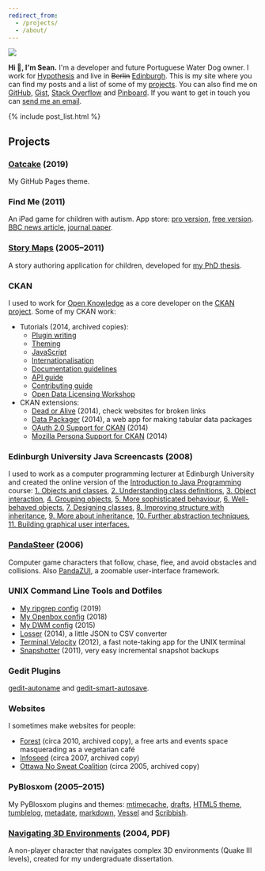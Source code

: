 ```yaml
---
redirect_from:
  - /projects/
  - /about/
---
```


<img src="assets/images/zenek.png" style="box-shadow:none;">

**Hi 👋, I'm Sean.**
I'm a developer and future Portuguese Water Dog owner.
I work for
<a href="https://hypothes.is/">Hypothesis</a> and live in
<del>Berlin</del>
<a href="https://en.wikipedia.org/wiki/Edinburgh">Edinburgh</a>.
This is my site where you can find my posts and a list of
some of my [projects](#projects).
You can also find me on [GitHub](https://github.com/seanh/),
[Gist](https://gist.github.com/seanh/public),
[Stack Overflow](https://stackoverflow.com/users/1175266)
and [Pinboard](https://pinboard.in/u:seanh).
If you want to get in touch you can
[send me an email](&#109;ai&#x6C;&#x74;&#x6F;:&#x68;&#x65;&#108;&#108;o&#64;&#115;&#x65;a&#110;h&#46;&#99;&#x63;).

<div style="margin-bottom: calc(var(--body-line-height) * 3);"></div>

{% include post_list.html %}

Projects
--------

### [Oatcake](https://seanh.cc/jekyll-theme-oatcake) <span class="subtitle">(2019)</span>

My GitHub Pages theme.

### Find Me <span class="subtitle">(2011)</span>

An iPad game for children with autism.
App store:
<a href="https://itunes.apple.com/gb/app/findme-pro/id635871171?mt=8">pro version</a>,
<a href="https://itunes.apple.com/gb/app/findme-autism/id491925436?mt=8">free version</a>.
<a href="http://www.bbc.co.uk/news/health-16534678">BBC news article</a>,
<a href="http://www.sciencedirect.com/science/article/pii/S2212868916300320">journal paper</a>.

### [Story Maps](https://www.seanh.cc/storymaps) <span class="subtitle">(2005&ndash;2011)</span>

A story authoring application for children, developed for <a href="http://hdl.handle.net/1842/5294">my PhD thesis</a>.

### CKAN

I used to work for [Open Knowledge](https://okfn.org/) as a core developer on the [CKAN project](https://ckan.org/).
Some of my CKAN work:

* Tutorials (2014, archived copies):
  * <a href="/docs.ckan.org/en/latest/extensions">Plugin writing</a>
  * <a href="/docs.ckan.org/en/latest/theming">Theming</a>
  * <a href="/docs.ckan.org/en/latest/theming/javascript.html">JavaScript</a>
  * <a href="/docs.ckan.org/en/latest/contributing/string-i18n.html">Internationalisation</a>
  * <a href="/docs.ckan.org/en/latest/contributing/documentation.html">Documentation guidelines</a>
  * <a href="/docs.ckan.org/en/latest/api">API guide</a>
  * <a href="/docs.ckan.org/en/latest/contributing">Contributing guide</a>
  * <a href="/open-data-licensing-and-ckan.pdf">Open Data Licensing Workshop</a>
* CKAN extensions:
  * <a href="https://github.com/ckan/deadoralive">Dead or Alive</a> (2014), check websites for broken links
  * <a href="/posts/datapackager">Data Packager</a> (2014), a web app for making tabular data packages
  * <a href="/posts/functional-core-imperative-shell">OAuth 2.0 Support for CKAN</a> (2014)
  * <a href="https://github.com/ckan/ckanext-persona">Mozilla Persona Support for CKAN</a> (2014)

### Edinburgh University Java Screencasts <span class="subtitle">(2008)</span>

I used to work as a computer programming lecturer at Edinburgh University and
created the online version of the [Introduction to Java Programming](http://www.inf.ed.ac.uk/teaching/courses/ijp)
course:
<a href="http://media.inf.ed.ac.uk/teaching/courses/ijp/chapter_one/chapter_one.htm">1. Objects and classes</a>,
<a href="http://media.inf.ed.ac.uk/teaching/courses/ijp/chapter_two/chapter_two.htm">2. Understanding class definitions</a>,
<a href="http://media.inf.ed.ac.uk/teaching/courses/ijp/chapter_three/chapter_three.htm">3. Object interaction</a>,
<a href="http://media.inf.ed.ac.uk/teaching/courses/ijp/chapter_four/chapter_four.htm">4. Grouping objects</a>,
<a href="http://media.inf.ed.ac.uk/teaching/courses/ijp/chapter_five/chapter_five.htm">5. More sophisticated behaviour</a>,
<a href="http://media.inf.ed.ac.uk/teaching/courses/ijp/chapter_six/chapter_six.htm">6. Well-behaved objects</a>,
<a href="http://media.inf.ed.ac.uk/teaching/courses/ijp/chapter_seven/chapter_seven.htm">7. Designing classes</a>,
<a href="http://media.inf.ed.ac.uk/teaching/courses/ijp/chapter_eight/chapter_eight.htm">8. Improving structure with inheritance</a>,
<a href="http://media.inf.ed.ac.uk/teaching/courses/ijp/chapter_nine/chapter_nine.htm">9. More about inheritance</a>,
<a href="http://media.inf.ed.ac.uk/teaching/courses/ijp/chapter_ten/chapter_ten.htm">10. Further abstraction techniques</a>,
<a href="http://media.inf.ed.ac.uk/teaching/courses/ijp/chapter_eleven/chapter_eleven.htm">11. Building graphical user interfaces.</a>

### <a href="https://www.seanh.cc/PandaSteer">PandaSteer</a> <span class="subtitle">(2006)</span>

Computer game characters that follow, chase, flee, and avoid obstacles and collisions.
Also <a href="http://github.com/seanh/PandaZUI">PandaZUI</a>, a zoomable user-interface framework.

### UNIX Command Line Tools and Dotfiles

* [My ripgrep config](https://github.com/seanh/ripgrep) (2019)
* [My Openbox config](https://github.com/seanh/openbox) (2018)
* <a href="https://github.com/seanh/dwm">My DWM config</a> <span class="subtitle">(2015)</span>
* <a href="https://github.com/ckan/losser">Losser</a> (2014), a little JSON to CSV converter
* <a href="https://www.seanh.cc/terminal_velocity">Terminal Velocity</a> (2012), a fast note-taking app for the UNIX terminal
* <a href="https://github.com/seanh/snapshotter">Snapshotter</a> (2011), very easy incremental snapshot backups

### Gedit Plugins

[gedit-autoname](https://github.com/seanh/gedit-autoname) and [gedit-smart-autosave](https://github.com/seanh/gedit-smart-autosave).

### Websites

I sometimes make websites for people:

* <a href="/theforest.org.uk">Forest</a> (circa 2010, archived copy),
  a free arts and events space masquerading as a vegetarian café
* <a href="/infoseed.org">Infoseed</a> <span class="subtitle">(circa 2007, archived copy)</span>
* <a href="/ottawanosweat">Ottawa No Sweat Coalition</a> <span class="subtitle">(circa 2005, archived copy)</span>

### PyBlosxom <span class="subtitle">(2005&ndash;2015)</span>

My PyBlosxom plugins and themes:
<a href="https://github.com/seanh/pyblosxommtimecache">mtimecache</a>,
<a href="https://github.com/seanh/pyblosxomdrafts">drafts</a>,
<a href="https://github.com/seanh/html5.flav">HTML5 theme</a>,
<a href="http://github.com/seanh/PyBlosxom-tumblelog">tumblelog</a>,
<a href="http://github.com/seanh/PyBlosxom-metadate">metadate</a>,
<a href="http://github.com/seanh/PyBlosxom-Python-Markdown-2-Plugin">markdown</a>,
<a href="http://github.com/seanh/PyBlosxom-vessel">Vessel</a>
and <a href="/scribbish/">Scribbish</a>.

### <a href="/dissertation.pdf">Navigating 3D Environments</a> <span class="subtitle">(2004, PDF)</span>

A non-player character that navigates complex 3D environments (Quake III
levels), created for my undergraduate dissertation.
